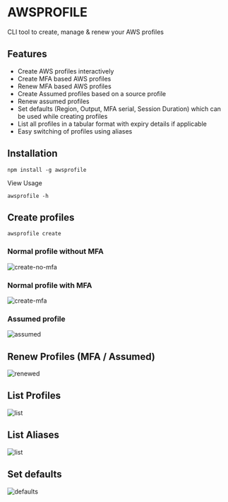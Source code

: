 # AWSPROFILE

CLI tool to create, manage & renew your AWS profiles

## Features

- Create AWS profiles interactively
- Create MFA based AWS profiles
- Renew MFA based AWS profiles
- Create Assumed profiles based on a source profile
- Renew assumed profiles
- Set defaults (Region, Output, MFA serial, Session Duration) which can be used while creating profiles
- List all profiles in a tabular format with expiry details if applicable
- Easy switching of profiles using aliases

## Installation

```
npm install -g awsprofile
```

View Usage
```
awsprofile -h
```

## Create profiles

```
awsprofile create
```

### Normal profile without MFA

![create-no-mfa](https://raw.githubusercontent.com/pdomala/awsprofile/master/assets/create-no-mfa.png)

### Normal profile with MFA

![create-mfa](https://raw.githubusercontent.com/pdomala/awsprofile/master/assets/create-mfa.png)

### Assumed profile

![assumed](https://raw.githubusercontent.com/pdomala/awsprofile/master/assets/assumed.png)

## Renew Profiles (MFA / Assumed)

![renewed](https://raw.githubusercontent.com/pdomala/awsprofile/master/assets/renew.png)

## List Profiles

![list](https://raw.githubusercontent.com/pdomala/awsprofile/master/assets/list.png)

## List Aliases

![list](https://raw.githubusercontent.com/pdomala/awsprofile/master/assets/listaliases.png)

## Set defaults

![defaults](https://raw.githubusercontent.com/pdomala/awsprofile/master/assets/defaults.png)


